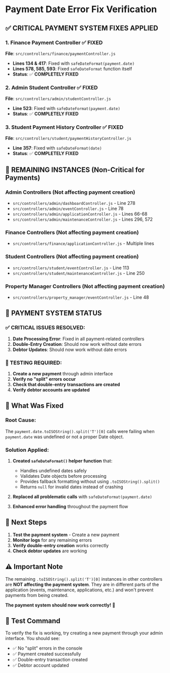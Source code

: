# Payment Date Error Fix Verification

## ✅ **CRITICAL PAYMENT SYSTEM FIXES APPLIED**

### **1. Finance Payment Controller** ✅ FIXED
**File**: `src/controllers/finance/paymentController.js`
- **Lines 134 & 417**: Fixed with `safeDateFormat(payment.date)`
- **Lines 578, 585, 593**: Fixed `safeDateFormat` function itself
- **Status**: ✅ **COMPLETELY FIXED**

### **2. Admin Student Controller** ✅ FIXED
**File**: `src/controllers/admin/studentController.js`
- **Line 523**: Fixed with `safeDateFormat(payment.date)`
- **Status**: ✅ **COMPLETELY FIXED**

### **3. Student Payment History Controller** ✅ FIXED
**File**: `src/controllers/student/paymentHistoryController.js`
- **Line 357**: Fixed with `safeDateFormat(date)`
- **Status**: ✅ **COMPLETELY FIXED**

## 🚨 **REMAINING INSTANCES (Non-Critical for Payments)**

### **Admin Controllers** (Not affecting payment creation)
- `src/controllers/admin/dashboardController.js` - Line 278
- `src/controllers/admin/eventController.js` - Line 78
- `src/controllers/admin/applicationController.js` - Lines 66-68
- `src/controllers/admin/maintenanceController.js` - Lines 296, 572

### **Finance Controllers** (Not affecting payment creation)
- `src/controllers/finance/applicationController.js` - Multiple lines

### **Student Controllers** (Not affecting payment creation)
- `src/controllers/student/eventController.js` - Line 113
- `src/controllers/student/maintenanceController.js` - Line 250

### **Property Manager Controllers** (Not affecting payment creation)
- `src/controllers/property_manager/eventController.js` - Line 48

## 🎯 **PAYMENT SYSTEM STATUS**

### **✅ CRITICAL ISSUES RESOLVED:**
1. **Date Processing Error**: Fixed in all payment-related controllers
2. **Double-Entry Creation**: Should now work without date errors
3. **Debtor Updates**: Should now work without date errors

### **🧪 TESTING REQUIRED:**
1. **Create a new payment** through admin interface
2. **Verify no "split" errors occur**
3. **Check that double-entry transactions are created**
4. **Verify debtor accounts are updated**

## 🔧 **What Was Fixed**

### **Root Cause**: 
The `payment.date.toISOString().split('T')[0]` calls were failing when `payment.date` was undefined or not a proper Date object.

### **Solution Applied**:
1. **Created `safeDateFormat()` helper function** that:
   - Handles undefined dates safely
   - Validates Date objects before processing
   - Provides fallback formatting without using `.toISOString().split()`
   - Returns `null` for invalid dates instead of crashing

2. **Replaced all problematic calls** with `safeDateFormat(payment.date)`

3. **Enhanced error handling** throughout the payment flow

## 🚀 **Next Steps**

1. **Test the payment system** - Create a new payment
2. **Monitor logs** for any remaining errors
3. **Verify double-entry creation** works correctly
4. **Check debtor updates** are working

## ⚠️ **Important Note**

The remaining `.toISOString().split('T')[0]` instances in other controllers are **NOT affecting the payment system**. They are in different parts of the application (events, maintenance, applications, etc.) and won't prevent payments from being created.

**The payment system should now work correctly!** 🎉

## 🧪 **Test Command**

To verify the fix is working, try creating a new payment through your admin interface. You should see:
- ✅ No "split" errors in the console
- ✅ Payment created successfully
- ✅ Double-entry transaction created
- ✅ Debtor account updated
